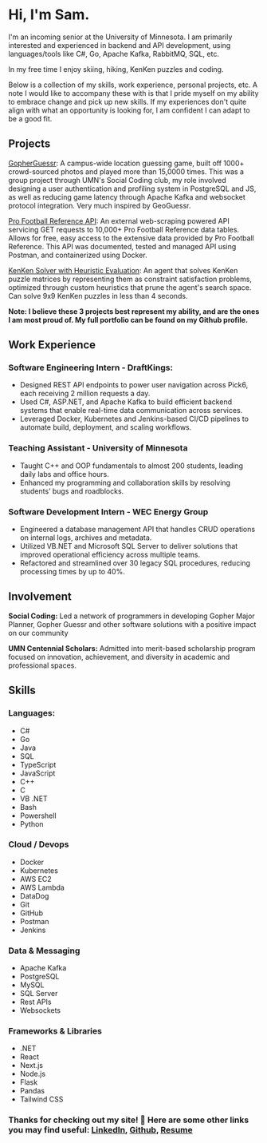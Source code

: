 # Hi, I'm Sam.
I'm an incoming senior at the University of Minnesota. I am primarily interested and experienced in backend and API development, using languages/tools like C#, Go, Apache Kafka, RabbitMQ, SQL, etc.

In my free time I enjoy skiing, hiking, KenKen puzzles and coding.

Below is a collection of my skills, work experience, personal projects, etc. A note I would like to accompany these with is that I pride myself on my ability to embrace change and pick up new skills. If my experiences don't quite align with what an opportunity is looking for, I am confident I can adapt to be a good fit.


## Projects
[GopherGuessr](https://github.com/Divyesh-Thirukonda/gopherguessr): A campus-wide location guessing game, built off 1000+ crowd-sourced photos and played more than 15,0000 times. This was a group project through UMN's Social Coding club, my role involved designing a user authentication and profiling system in PostgreSQL and JS, as well as reducing game latency through Apache Kafka and websocket protocol integration. Very much inspired by GeoGuessr.

[Pro Football Reference API](https://github.com/BREISAMU/pro-football-reference-api): An external web-scraping powered API servicing GET requests to 10,000+ Pro Football Reference data tables. Allows for free, easy access to the extensive data provided by Pro Football Reference. This API was documented, tested and managed API using Postman, and containerized using Docker.

[KenKen Solver with Heuristic Evaluation](https://github.com/BREISAMU/kenken-heuristic-evaluation): An agent that solves KenKen puzzle matrices by representing them as constraint satisfaction problems, optimized through custom heuristics that prune the agent's search space. Can solve 9x9 KenKen puzzles in less than 4 seconds.

<b>Note: I believe these 3 projects best represent my ability, and are the ones I am most proud of. My full portfolio can be found on my Github profile.</b>


## Work Experience
### Software Engineering Intern - DraftKings:
- Designed REST API endpoints to power user navigation across Pick6, each receiving 2 million requests a day.
- Used C#, ASP.NET, and Apache Kafka to build efficient backend systems that enable real-time data communication across services.
- Leveraged Docker, Kubernetes and Jenkins-based CI/CD pipelines to automate build, deployment, and scaling workflows.

### Teaching Assistant - University of Minnesota
- Taught C++ and OOP fundamentals to almost 200 students, leading daily labs and office hours.
- Enhanced my programming and collaboration skills by resolving students’ bugs and roadblocks.
  
### Software Development Intern - WEC Energy Group
- Engineered a database management API that handles CRUD operations on internal logs, archives and metadata.
- Utilized VB.NET and Microsoft SQL Server to deliver solutions that improved operational efficiency across multiple teams.
- Refactored and streamlined over 30 legacy SQL procedures, reducing processing times by up to 40%.


## Involvement
<b>Social Coding:</b> Led a network of programmers in developing Gopher Major Planner, Gopher Guessr and other software solutions with a positive impact on our community

<b>UMN Centennial Scholars:</b> Admitted into merit-based scholarship program focused on innovation, achievement, and diversity in academic and professional spaces.


## Skills
### Languages:
- C#
- Go
- Java
- SQL
- TypeScript
- JavaScript
- C++
- C
- VB .NET
- Bash
- Powershell
- Python

### Cloud / Devops
- Docker
- Kubernetes
- AWS EC2
- AWS Lambda
- DataDog
- Git
- GitHub
- Postman
- Jenkins

### Data & Messaging
- Apache Kafka
- PostgreSQL
- MySQL
- SQL Server
- Rest APIs
- Websockets

### Frameworks & Libraries
- .NET
- React
- Next.js
- Node.js
- Flask
- Pandas
- Tailwind CSS


### Thanks for checking out my site! 🥳 Here are some other links you may find useful: [LinkedIn](https://www.linkedin.com/in/samuel-breider-2a305024a/), [Github](https://github.com/BREISAMU), [Resume](https://github.com/BREISAMU/portfolio/blob/main/Samuel_Breider_Resume.pdf)
